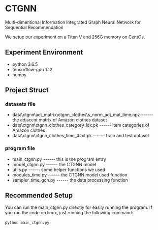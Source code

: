 # CTGNN
Multi-dimentional Information Integrated Graph Neural Network for Sequential Recommendation

We setup our experiment on a Titan V and 256G memory on CentOs.

Experiment Environment
-------
* python 3.6.5
* tensorflow-gpu 1.12
* numpy

Project Struct
------
### datasets file
* data\ctgnn\adj_matrix\ctgnn_clothes\s_norm_adj_mat_time.npz        ------ the adjacent matrix of Amazon clothes dataset 
* data\ctgnn\ctgnn_clothes_category_idx.pk                           ------ item categories of Amazon clothes
* data\ctgnn\ctgnn_clothes_time_4.txt.pk                             ------ train and test dataset

### program file
* main_ctgnn.py                   ------ this is the program entry
* model_ctgnn.py                  ------ the CTGNN model
* utils.py                        ------ some helper functions we used
* modules_time.py                 ------ the CTGNN model used function
* sampler_time_gcn.py             ------ the data processing function

Recommended Setup
------
You can run the main_ctgnn.py directly for easily running the program. 
If you run the code on linux, just running the following command:<br>
<br>
      `python main_ctgnn.py`
